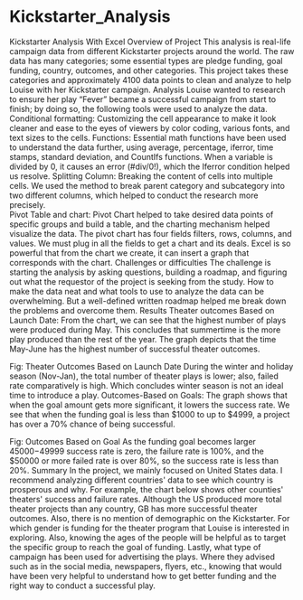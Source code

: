 # Kickstarter_Analysis
Kickstarter Analysis With Excel
Overview of Project
This analysis is real-life campaign data from different Kickstarter projects around the world. The raw data has many categories; some essential types are pledge funding, goal funding, country, outcomes, and other categories. This project takes these categories and approximately 4100 data points to clean and analyze to help Louise with her Kickstarter campaign.
Analysis
Louise wanted to research to ensure her play “Fever” became a successful campaign from start to finish; by doing so, the following tools were used to analyze the data.
Conditional formatting: Customizing the cell appearance to make it look cleaner and ease to the eyes of viewers by color coding, various fonts, and text sizes to the cells. 
Functions: Essential math functions have been used to understand the data further, using average, percentage, iferror, time stamps, standard deviation, and CountIfs functions. When a variable is divided by 0, it causes an error (#div/0!), which the Iferror condition helped us resolve. 
Splitting Column: Breaking the content of cells into multiple cells. We used the method to break parent category and subcategory into two different columns, which helped to conduct the research more precisely.  
Pivot Table and chart: Pivot Chart helped to take desired data points of specific groups and build a table, and the charting mechanism helped visualize the data. The pivot chart has four fields filters, rows, columns, and values. We must plug in all the fields to get a chart and its deals. Excel is so powerful that from the chart we create, it can insert a graph that corresponds with the chart. 
Challenges or difficulties
The challenge is starting the analysis by asking questions, building a roadmap, and figuring out what the requestor of the project is seeking from the study. How to make the data neat and what tools to use to analyze the data can be overwhelming. But a well-defined written roadmap helped me break down the problems and overcome them. 
Results
Theater outcomes Based on Launch Date: From the chart, we can see that the highest number of plays were produced during May. This concludes that summertime is the more play produced than the rest of the year. The graph depicts that the time May-June has the highest number of successful theater outcomes. 
 
Fig: Theater Outcomes Based on Launch Date
During the winter and holiday season (Nov-Jan), the total number of theater plays is lower; also, failed rate comparatively is high. Which concludes winter season is not an ideal time to introduce a play.
Outcomes-Based on Goals: The graph shows that when the goal amount gets more significant, it lowers the success rate. We see that when the funding goal is less than $1000 to up to $4999, a project has over a 70% chance of being successful. 
 
Fig: Outcomes Based on Goal
As the funding goal becomes larger $45000-$49999 success rate is zero, the failure rate is 100%, and the $50000 or more failed rate is over 80%, so the success rate is less than 20%.
Summary
In the project, we mainly focused on United States data. I recommend analyzing different countries' data to see which country is prosperous and why. For example, the chart below shows other counties' theaters' success and failure rates. Although the US produced more total theater projects than any country, GB has more successful theater outcomes. 
Also, there is no mention of demographic on the Kickstarter. For which gender is funding for the theater program that Louise is interested in exploring. Also, knowing the ages of the people will be helpful as to target the specific group to reach the goal of funding. 
Lastly, what type of campaign has been used for advertising the plays. Where they advised such as in the social media, newspapers, flyers, etc., knowing that would have been very helpful to understand how to get better funding and the right way to conduct a successful play.


